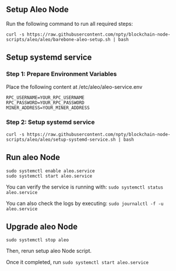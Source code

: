 ## Setup Aleo Node

Run the following command to run all required steps:

`curl -s https://raw.githubusercontent.com/npty/blockchain-node-scripts/aleo/aleo/barebone-aleo-setup.sh | bash`

## Setup systemd service

### Step 1: Prepare Environment Variables

Place the following content at /etc/aleo/aleo-service.env

```
RPC_USERNAME=YOUR_RPC_USERNAME
RPC_PASSWORD=YOUR_RPC_PASSWORD
MINER_ADDRESS=YOUR_MINER_ADDRESS
```

### Step 2: Setup systemd service

`curl -s https://raw.githubusercontent.com/npty/blockchain-node-scripts/aleo/aleo/setup-systemd-service.sh | bash`

## Run aleo Node

```
sudo systemctl enable aleo.service
sudo systemctl start aleo.service
```

You can verify the service is running with:
`sudo systemctl status aleo.service`

You can also check the logs by executing:
`sudo journalctl -f -u aleo.service`

## Upgrade aleo Node

`sudo systemctl stop aleo`

Then, rerun setup aleo Node script.

Once it completed, run `sudo systemctl start aleo.service`
